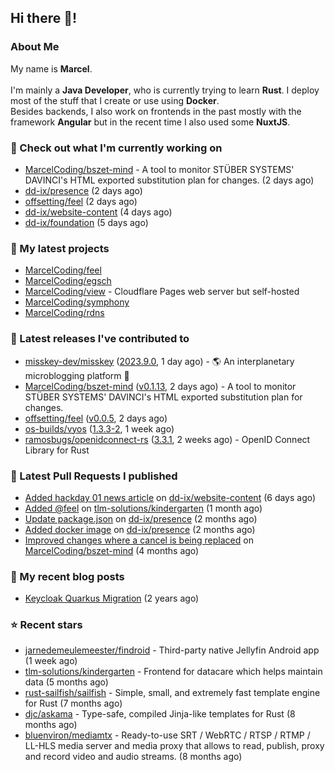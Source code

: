 ## Hi there 👋!




### About Me

My name is **Marcel**.
<br><br>
I'm mainly a **Java Developer**, who is currently trying to learn **Rust**. I deploy most of the stuff that I create or use using **Docker**.
<br>
Besides backends, I also work on frontends in the past mostly with the framework **Angular** but in the recent time I also used some **NuxtJS**. 



### 👷 Check out what I'm currently working on

- [MarcelCoding/bszet-mind](https://github.com/MarcelCoding/bszet-mind) - A tool to monitor STÜBER SYSTEMS&#39; DAVINCI&#39;s HTML exported substitution plan for changes. (2 days ago)
- [dd-ix/presence](https://github.com/dd-ix/presence) (2 days ago)
- [offsetting/feel](https://github.com/offsetting/feel) (2 days ago)
- [dd-ix/website-content](https://github.com/dd-ix/website-content) (4 days ago)
- [dd-ix/foundation](https://github.com/dd-ix/foundation) (5 days ago)

### 🌱 My latest projects

- [MarcelCoding/feel](https://github.com/MarcelCoding/feel)
- [MarcelCoding/egsch](https://github.com/MarcelCoding/egsch)
- [MarcelCoding/view](https://github.com/MarcelCoding/view) - Cloudflare Pages web server but self-hosted
- [MarcelCoding/symphony](https://github.com/MarcelCoding/symphony)
- [MarcelCoding/rdns](https://github.com/MarcelCoding/rdns)

### 🔭 Latest releases I've contributed to

- [misskey-dev/misskey](https://github.com/misskey-dev/misskey) ([2023.9.0](https://github.com/misskey-dev/misskey/releases/tag/2023.9.0), 1 day ago) - 🌎 An interplanetary microblogging platform 🚀
- [MarcelCoding/bszet-mind](https://github.com/MarcelCoding/bszet-mind) ([v0.1.13](https://github.com/MarcelCoding/bszet-mind/releases/tag/v0.1.13), 2 days ago) - A tool to monitor STÜBER SYSTEMS&#39; DAVINCI&#39;s HTML exported substitution plan for changes.
- [offsetting/feel](https://github.com/offsetting/feel) ([v0.0.5](https://github.com/offsetting/feel/releases/tag/v0.0.5), 2 days ago)
- [os-builds/vyos](https://github.com/os-builds/vyos) ([1.3.3-2](https://github.com/os-builds/vyos/releases/tag/1.3.3-2), 1 week ago)
- [ramosbugs/openidconnect-rs](https://github.com/ramosbugs/openidconnect-rs) ([3.3.1](https://github.com/ramosbugs/openidconnect-rs/releases/tag/3.3.1), 2 weeks ago) - OpenID Connect Library for Rust

### 🔨 Latest Pull Requests I published

- [Added hackday 01 news article](https://github.com/dd-ix/website-content/pull/5) on [dd-ix/website-content](https://github.com/dd-ix/website-content) (6 days ago)
- [Added @feel](https://github.com/tlm-solutions/kindergarten/pull/14) on [tlm-solutions/kindergarten](https://github.com/tlm-solutions/kindergarten) (1 month ago)
- [Update package.json](https://github.com/dd-ix/presence/pull/5) on [dd-ix/presence](https://github.com/dd-ix/presence) (2 months ago)
- [Added docker image](https://github.com/dd-ix/presence/pull/4) on [dd-ix/presence](https://github.com/dd-ix/presence) (2 months ago)
- [Improved changes where a cancel is being replaced](https://github.com/MarcelCoding/bszet-mind/pull/16) on [MarcelCoding/bszet-mind](https://github.com/MarcelCoding/bszet-mind) (4 months ago)

### 📜 My recent blog posts

- [Keycloak Quarkus Migration](https://m4rc3l.de/blog/keycloak-quarkus-migration) (2 years ago)

### ⭐ Recent stars

- [jarnedemeulemeester/findroid](https://github.com/jarnedemeulemeester/findroid) - Third-party native Jellyfin Android app (1 week ago)
- [tlm-solutions/kindergarten](https://github.com/tlm-solutions/kindergarten) - Frontend for datacare which helps maintain data  (5 months ago)
- [rust-sailfish/sailfish](https://github.com/rust-sailfish/sailfish) - Simple, small, and extremely fast template engine for Rust (7 months ago)
- [djc/askama](https://github.com/djc/askama) - Type-safe, compiled Jinja-like templates for Rust (8 months ago)
- [bluenviron/mediamtx](https://github.com/bluenviron/mediamtx) - Ready-to-use SRT / WebRTC / RTSP / RTMP / LL-HLS media server and media proxy that allows to read, publish, proxy and record video and audio streams. (8 months ago)
